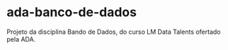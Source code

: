 # ada-banco-de-dados
Projeto da disciplina Bando de Dados, do curso LM Data Talents ofertado pela ADA.
